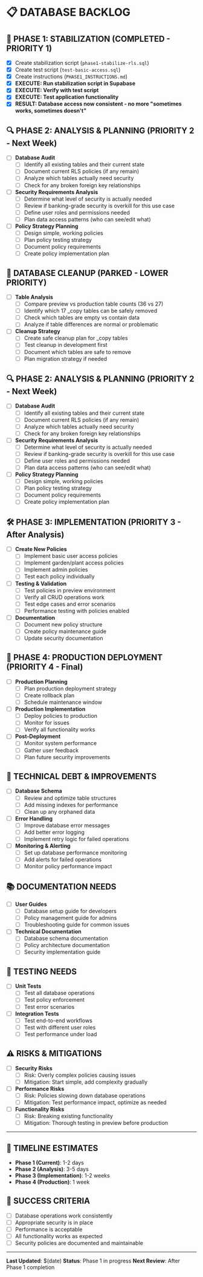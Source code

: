 # 📋 DATABASE BACKLOG

## 🚨 PHASE 1: STABILIZATION (COMPLETED - PRIORITY 1)
- [x] Create stabilization script (`phase1-stabilize-rls.sql`)
- [x] Create test script (`test-basic-access.sql`)
- [x] Create instructions (`PHASE1_INSTRUCTIONS.md`)
- [x] **EXECUTE: Run stabilization script in Supabase**
- [x] **EXECUTE: Verify with test script**
- [x] **EXECUTE: Test application functionality**
- [x] **RESULT: Database access now consistent - no more "sometimes works, sometimes doesn't"**

## 🔍 PHASE 2: ANALYSIS & PLANNING (PRIORITY 2 - Next Week)
- [ ] **Database Audit**
  - [ ] Identify all existing tables and their current state
  - [ ] Document current RLS policies (if any remain)
  - [ ] Analyze which tables actually need security
  - [ ] Check for any broken foreign key relationships
  
- [ ] **Security Requirements Analysis**
  - [ ] Determine what level of security is actually needed
  - [ ] Review if banking-grade security is overkill for this use case
  - [ ] Define user roles and permissions needed
  - [ ] Plan data access patterns (who can see/edit what)
  
- [ ] **Policy Strategy Planning**
  - [ ] Design simple, working policies
  - [ ] Plan policy testing strategy
  - [ ] Document policy requirements
  - [ ] Create policy implementation plan

## 🧹 DATABASE CLEANUP (PARKED - LOWER PRIORITY)
- [ ] **Table Analysis**
  - [ ] Compare preview vs production table counts (36 vs 27)
  - [ ] Identify which 17 _copy tables can be safely removed
  - [ ] Check which tables are empty vs contain data
  - [ ] Analyze if table differences are normal or problematic
  
- [ ] **Cleanup Strategy**
  - [ ] Create safe cleanup plan for _copy tables
  - [ ] Test cleanup in development first
  - [ ] Document which tables are safe to remove
  - [ ] Plan migration strategy if needed

## 🔍 PHASE 2: ANALYSIS & PLANNING (PRIORITY 2 - Next Week)
- [ ] **Database Audit**
  - [ ] Identify all existing tables and their current state
  - [ ] Document current RLS policies (if any remain)
  - [ ] Analyze which tables actually need security
  - [ ] Check for any broken foreign key relationships
  
- [ ] **Security Requirements Analysis**
  - [ ] Determine what level of security is actually needed
  - [ ] Review if banking-grade security is overkill for this use case
  - [ ] Define user roles and permissions needed
  - [ ] Plan data access patterns (who can see/edit what)
  
- [ ] **Policy Strategy Planning**
  - [ ] Design simple, working policies
  - [ ] Plan policy testing strategy
  - [ ] Document policy requirements
  - [ ] Create policy implementation plan

## 🛠️ PHASE 3: IMPLEMENTATION (PRIORITY 3 - After Analysis)
- [ ] **Create New Policies**
  - [ ] Implement basic user access policies
  - [ ] Implement garden/plant access policies
  - [ ] Implement admin policies
  - [ ] Test each policy individually
  
- [ ] **Testing & Validation**
  - [ ] Test policies in preview environment
  - [ ] Verify all CRUD operations work
  - [ ] Test edge cases and error scenarios
  - [ ] Performance testing with policies enabled
  
- [ ] **Documentation**
  - [ ] Document new policy structure
  - [ ] Create policy maintenance guide
  - [ ] Update security documentation

## 🚀 PHASE 4: PRODUCTION DEPLOYMENT (PRIORITY 4 - Final)
- [ ] **Production Planning**
  - [ ] Plan production deployment strategy
  - [ ] Create rollback plan
  - [ ] Schedule maintenance window
  
- [ ] **Production Implementation**
  - [ ] Deploy policies to production
  - [ ] Monitor for issues
  - [ ] Verify all functionality works
  
- [ ] **Post-Deployment**
  - [ ] Monitor system performance
  - [ ] Gather user feedback
  - [ ] Plan future security improvements

## 🔧 TECHNICAL DEBT & IMPROVEMENTS
- [ ] **Database Schema**
  - [ ] Review and optimize table structures
  - [ ] Add missing indexes for performance
  - [ ] Clean up any orphaned data
  
- [ ] **Error Handling**
  - [ ] Improve database error messages
  - [ ] Add better error logging
  - [ ] Implement retry logic for failed operations
  
- [ ] **Monitoring & Alerting**
  - [ ] Set up database performance monitoring
  - [ ] Add alerts for failed operations
  - [ ] Monitor policy performance impact

## 📚 DOCUMENTATION NEEDS
- [ ] **User Guides**
  - [ ] Database setup guide for developers
  - [ ] Policy management guide for admins
  - [ ] Troubleshooting guide for common issues
  
- [ ] **Technical Documentation**
  - [ ] Database schema documentation
  - [ ] Policy architecture documentation
  - [ ] Security implementation guide

## 🧪 TESTING NEEDS
- [ ] **Unit Tests**
  - [ ] Test all database operations
  - [ ] Test policy enforcement
  - [ ] Test error scenarios
  
- [ ] **Integration Tests**
  - [ ] Test end-to-end workflows
  - [ ] Test with different user roles
  - [ ] Test performance under load

## ⚠️ RISKS & MITIGATIONS
- [ ] **Security Risks**
  - [ ] Risk: Overly complex policies causing issues
  - [ ] Mitigation: Start simple, add complexity gradually
  
- [ ] **Performance Risks**
  - [ ] Risk: Policies slowing down database operations
  - [ ] Mitigation: Test performance impact, optimize as needed
  
- [ ] **Functionality Risks**
  - [ ] Risk: Breaking existing functionality
  - [ ] Mitigation: Thorough testing in preview before production

---

## 📅 TIMELINE ESTIMATES
- **Phase 1 (Current)**: 1-2 days
- **Phase 2 (Analysis)**: 3-5 days
- **Phase 3 (Implementation)**: 1-2 weeks
- **Phase 4 (Production)**: 1 week

## 🎯 SUCCESS CRITERIA
- [ ] Database operations work consistently
- [ ] Appropriate security is in place
- [ ] Performance is acceptable
- [ ] All functionality works as expected
- [ ] Security policies are documented and maintainable

---

**Last Updated**: $(date)
**Status**: Phase 1 in progress
**Next Review**: After Phase 1 completion
